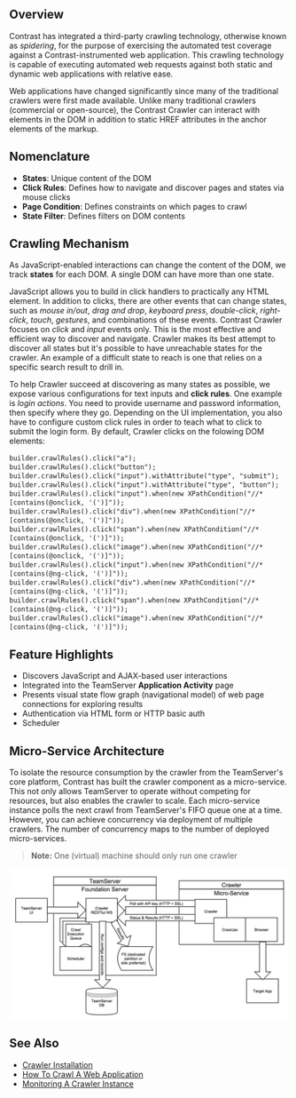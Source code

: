<!--
title: "Crawler Micro-Service Overview"
description: "An overview of the Crawler micro-service"
tags: "crawler DOM Microservice"
-->

## Overview

Contrast has integrated a third-party crawling technology, otherwise known as *spidering*, for the purpose of exercising the automated test coverage against a Contrast-instrumented web application. This crawling technology is capable of executing automated web requests against both static and dynamic web applications with relative ease.

Web applications have changed significantly since many of the traditional crawlers were first made available. Unlike many traditional crawlers (commercial or open-source), the Contrast Crawler can interact with elements in the DOM in addition to static HREF attributes in the anchor elements of the markup.

## Nomenclature

* **States**: Unique content of the DOM
* **Click Rules**: Defines how to navigate and discover pages and states via mouse clicks
* **Page Condition**: Defines constraints on which pages to crawl
* **State Filter**: Defines filters on DOM contents

## Crawling Mechanism

As JavaScript-enabled interactions can change the content of the DOM, we track **states** for each DOM. A single DOM can have more than one state.

JavaScript allows you to build in click handlers to practically any HTML element. In addition to clicks, there are other events that can change states, such as *mouse in/out*, *drag and drop*, *keyboard press*, *double-click*, *right-click*, *touch*, *gestures*, and combinations of these events. Contrast Crawler focuses on *click* and *input* events only. This is the most effective and efficient way to discover and navigate. Crawler makes its best attempt to discover all states but it's possible to have unreachable states for the crawler. An example of a difficult state to reach is one that relies on a specific search result to drill in.

To help Crawler succeed at discovering as many states as possible, we expose various configurations for text inputs and **click rules**. One example is *login actions*. You need to provide username and password information, then specify where they go. Depending on the UI implementation, you also have to configure custom click rules in order to teach what to click to submit the login form. By default, Crawler clicks on the folowing DOM elements:

```
builder.crawlRules().click("a");
builder.crawlRules().click("button");
builder.crawlRules().click("input").withAttribute("type", "submit");
builder.crawlRules().click("input").withAttribute("type", "button");
builder.crawlRules().click("input").when(new XPathCondition("//*[contains(@onclick, '(')]"));
builder.crawlRules().click("div").when(new XPathCondition("//*[contains(@onclick, '(')]"));
builder.crawlRules().click("span").when(new XPathCondition("//*[contains(@onclick, '(')]"));
builder.crawlRules().click("image").when(new XPathCondition("//*[contains(@onclick, '(')]"));
builder.crawlRules().click("input").when(new XPathCondition("//*[contains(@ng-click, '(')]"));
builder.crawlRules().click("div").when(new XPathCondition("//*[contains(@ng-click, '(')]"));
builder.crawlRules().click("span").when(new XPathCondition("//*[contains(@ng-click, '(')]"));
builder.crawlRules().click("image").when(new XPathCondition("//*[contains(@ng-click, '(')]"));
```


## Feature Highlights

* Discovers JavaScript and AJAX-based user interactions
* Integrated into the TeamServer **Application Activity** page
* Presents visual state flow graph (navigational model) of web page connections for exploring results
* Authentication via HTML form or HTTP basic auth
* Scheduler

## Micro-Service Architecture

To isolate the resource consumption by the crawler from the TeamServer's core platform, Contrast has built the crawler component as a micro-service. This not only allows TeamServer to operate without competing for resources, but also enables the crawler to scale. Each micro-service instance polls the next crawl from TeamServer's FIFO queue one at a time. However, you can achieve concurrency via deployment of multiple crawlers. The number of concurrency maps to the number of deployed micro-services. 

>**Note:** One (virtual) machine should only run one crawler

<a href="assets/images/KB3-g01.png" rel="lightbox" title="Micro Service Architecture"><img class="thumbnail" src="assets/images/KB3-g01.png"/></a>

## See Also

* [Crawler Installation](tools_crawler.html#crawler-install)
* [How To Crawl A Web Application](user_apps.html#crawl)
* [Monitoring A Crawler Instance](tools_crawler.html#config)
